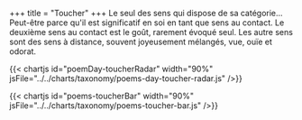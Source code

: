 +++
title = "Toucher"
+++
Le seul des sens qui dispose de sa catégorie... Peut-être parce qu'il est significatif en soi en tant que sens au contact. Le deuxième sens au contact est le goût, rarement évoqué seul.
Les autre sens sont des sens à distance, souvent joyeusement mélangés, vue, ouïe et odorat.

{{< chartjs id="poemDay-toucherRadar" width="90%" jsFile="../../charts/taxonomy/poems-day-toucher-radar.js" />}}

{{< chartjs id="poems-toucherBar" width="90%" jsFile="../../charts/taxonomy/poems-toucher-bar.js" />}}